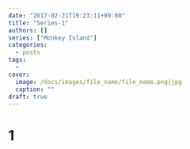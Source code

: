 ```yaml
---
date: "2017-02-21T19:23:11+09:00"
title: "Series-1"
authors: []
series: ["Monkey Island"]
categories:
  - posts
tags:
  -
cover:
  image: /docs/images/file_name/file_name.png|jpg
  caption: ""
draft: true
---
```


# 1
